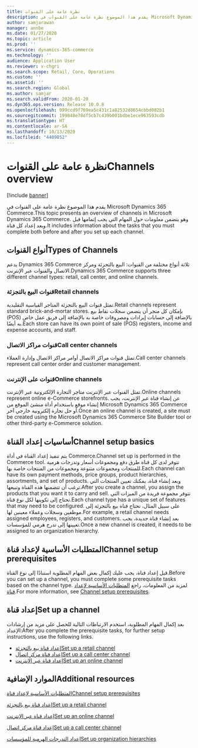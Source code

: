 ```yaml
---
title: نظرة عامة على القنوات
description: يقدم هذا الموضوع نظرة عامة على القنوات في Microsoft Dynamics 365 Commerce.
author: samjarawan
manager: annbe
ms.date: 01/27/2020
ms.topic: article
ms.prod: ''
ms.service: dynamics-365-commerce
ms.technology: ''
audience: Application User
ms.reviewer: v-chgri
ms.search.scope: Retail, Core, Operations
ms.custom: ''
ms.assetid: ''
ms.search.region: Global
ms.author: samjar
ms.search.validFrom: 2020-01-20
ms.dyn365.ops.version: Release 10.0.8
ms.openlocfilehash: 099ccd9f769ea5c431c1a82532d8654cbbd082b1
ms.sourcegitcommit: 199848e78df5cb7c439b001bdbe1ece963593cdb
ms.translationtype: HT
ms.contentlocale: ar-SA
ms.lasthandoff: 10/13/2020
ms.locfileid: "4409852"
---
```

# <a name="channels-overview"></a><span data-ttu-id="f7b85-103">نظرة عامة على القنوات</span><span class="sxs-lookup"><span data-stu-id="f7b85-103">Channels overview</span></span>


[!include [banner](includes/banner.md)]

<span data-ttu-id="f7b85-104">يقدم هذا الموضوع نظرة عامة على القنوات في Microsoft Dynamics 365 Commerce.</span><span class="sxs-lookup"><span data-stu-id="f7b85-104">This topic presents an overview of channels in Microsoft Dynamics 365 Commerce.</span></span> <span data-ttu-id="f7b85-105">وهو يتضمن معلومات حول المهام التي يجب إتمامها قبل وبعد إعداد كل قناة.</span><span class="sxs-lookup"><span data-stu-id="f7b85-105">It includes information about the tasks that you must complete both before and after you set up each channel.</span></span>

## <a name="types-of-channels"></a><span data-ttu-id="f7b85-106">أنواع القنوات</span><span class="sxs-lookup"><span data-stu-id="f7b85-106">Types of Channels</span></span>

<span data-ttu-id="f7b85-107">يدعم Dynamics 365 Commerce ثلاثة أنواع مختلفة من القنوات: البيع بالتجزئة ومركز الاتصال والقنوات عبر الإنترنت.</span><span class="sxs-lookup"><span data-stu-id="f7b85-107">Dynamics 365 Commerce supports three different channel types: retail, call center, and online channels.</span></span>

### <a name="retail-channels"></a><span data-ttu-id="f7b85-108">قنوات البيع بالتجزئة</span><span class="sxs-lookup"><span data-stu-id="f7b85-108">Retail channels</span></span>

<span data-ttu-id="f7b85-109">تمثل قنوات البيع بالتجزئة المتاجر القياسية التقليدية.</span><span class="sxs-lookup"><span data-stu-id="f7b85-109">Retail channels represent standard brick-and-mortar stores.</span></span> <span data-ttu-id="f7b85-110">بإمكان كل متجر أن يتضمن سجلات نقاط بيع (POS) بالإضافة إلى حسابات إيرادات ومصروفات خاصة به بالإضافة إلى فريق عمل خاص به أيضًا.</span><span class="sxs-lookup"><span data-stu-id="f7b85-110">Each store can have its own point of sale (POS) registers, income and expense accounts, and staff.</span></span> 

### <a name="call-center-channels"></a><span data-ttu-id="f7b85-111">قنوات مراكز الاتصال</span><span class="sxs-lookup"><span data-stu-id="f7b85-111">Call center channels</span></span>

<span data-ttu-id="f7b85-112">تمثل قنوات مراكز الاتصال أوامر مراكز الاتصال وإدارة العملاء.</span><span class="sxs-lookup"><span data-stu-id="f7b85-112">Call center channels represent call center order and customer management.</span></span>

### <a name="online-channels"></a><span data-ttu-id="f7b85-113">قنوات على الإنترنت</span><span class="sxs-lookup"><span data-stu-id="f7b85-113">Online channels</span></span>

<span data-ttu-id="f7b85-114">تمثل القنوات عبر الإنترنت متاجر التجارة الإلكترونية عبر الإنترنت.</span><span class="sxs-lookup"><span data-stu-id="f7b85-114">Online channels represent online e-Commerce storefronts.</span></span> <span data-ttu-id="f7b85-115">عن إنشاء قناة عبر الإنترنت، يجب إنشاء موقع باستخدام أداة منشئ الموقع من Microsoft Dynamics 365 Commerce أو حل تجارة إلكترونية خارجي آخر.</span><span class="sxs-lookup"><span data-stu-id="f7b85-115">Once an online channel is created, a site must be created using the Microsoft Dynamics 365 Commerce Site Builder tool or other third-party e-Commerce solution.</span></span>

## <a name="channel-setup-basics"></a><span data-ttu-id="f7b85-116">أساسيات إعداد القناة</span><span class="sxs-lookup"><span data-stu-id="f7b85-116">Channel setup basics</span></span>

<span data-ttu-id="f7b85-117">يتم تنفيذ إعداد القناة في أداة Commerce.</span><span class="sxs-lookup"><span data-stu-id="f7b85-117">Channel set up is performed in the Commerce tool.</span></span> <span data-ttu-id="f7b85-118">تتوفر لدى كل قناة طرق دفع ومجموعات أسعار وتدرجات هرمية للمنتجات ومجموعات متنوعة ومجموعات من المنتجات خاصة بها.</span><span class="sxs-lookup"><span data-stu-id="f7b85-118">Each channel can have its own payment methods, price groups, product hierarchies, assortments, and set of products.</span></span> <span data-ttu-id="f7b85-119">وبعد إنشاء قناة، يمكنك تعيين المنتجات التي ترغب أن تتضمنها هذه القناة وتبيعها.</span><span class="sxs-lookup"><span data-stu-id="f7b85-119">After you create a channel, you assign the products that you want it to carry and sell.</span></span> <span data-ttu-id="f7b85-120">تتوفر مجموعة فريدة من الميزات التي تحتاج إلى تكوينها لكل نوع قناة.</span><span class="sxs-lookup"><span data-stu-id="f7b85-120">Each channel type has a unique set of features that may need to be configured.</span></span> <span data-ttu-id="f7b85-121">على سبيل المثال، تحتاج قناة بيع بالتجزئة إلى موظفين وسجلات وعملاء معينين لها.</span><span class="sxs-lookup"><span data-stu-id="f7b85-121">For example, a retail channel needs assigned employees, registers, and customers.</span></span> <span data-ttu-id="f7b85-122">بعد إنشاء قناة جديدة، يجب تعيينها إلى تدرج هرمي للمؤسسات.</span><span class="sxs-lookup"><span data-stu-id="f7b85-122">Once a new channel is created, it needs to be assigned to an organization hierarchy.</span></span>

## <a name="channel-setup-prerequisites"></a><span data-ttu-id="f7b85-123">المتطلبات الأساسية‬ لإعداد قناة</span><span class="sxs-lookup"><span data-stu-id="f7b85-123">Channel setup prerequisites</span></span>

<span data-ttu-id="f7b85-124">قبل إعداد قناة، يجب عليك إكمال بعض المهام المطلوبة استنادًا إلى نوع القناة.</span><span class="sxs-lookup"><span data-stu-id="f7b85-124">Before you can set up a channel, you must complete some prerequisite tasks based on the channel type.</span></span> <span data-ttu-id="f7b85-125">لمزيد من المعلومات، راجع [المتطلبات الأساسية‬ لإعداد قناة‬](channels-prerequisites.md).</span><span class="sxs-lookup"><span data-stu-id="f7b85-125">For more information, see [Channel setup prerequisites](channels-prerequisites.md).</span></span>

## <a name="set-up-a-channel"></a><span data-ttu-id="f7b85-126">إعداد قناة</span><span class="sxs-lookup"><span data-stu-id="f7b85-126">Set up a channel</span></span>

<span data-ttu-id="f7b85-127">بعد إكمال المهام المطلوبة، استخدم الارتباطات التالية للحصل على مزيد من إرشادات الإعداد:</span><span class="sxs-lookup"><span data-stu-id="f7b85-127">After you complete the prerequisite tasks, for further setup instructions, use the following links.</span></span>

- [<span data-ttu-id="f7b85-128">إعداد قناة بيع بالتجزئة</span><span class="sxs-lookup"><span data-stu-id="f7b85-128">Set up a retail channel</span></span>](channel-setup-retail.md)
- [<span data-ttu-id="f7b85-129">إعداد قناة مركز اتصال</span><span class="sxs-lookup"><span data-stu-id="f7b85-129">Set up a call center channel</span></span>](channel-setup-callcenter.md)
- [<span data-ttu-id="f7b85-130">إعداد قناة عبر الإنترنت</span><span class="sxs-lookup"><span data-stu-id="f7b85-130">Set up an online channel</span></span>](channel-setup-online.md)

<!--
## Post-channel configuration

After you create a channel, you may need to complete some of the below tasks:

- [Add channel to an organizational hierarchy](add-channel-org-hierarchy.md)
- Set up fulfillment groups. (LINK TBD)
- Configure the POS registers for the store. (LINK TBD)
- Assign product assortments to the store. (LINK TBD)
- Process assortments to generate the list of products that are included in the assortment and to make the products available in the retail store. (LINK TBD)
- Send data such as number sequences, hardware profiles, and POS screen layouts to the Retail POS registers.(LINK TBD)
- Publish the retail store to send store data to Retail POS. (LINK TBD)
- Run the jobs to send the store data to Retail POS. (LINK TBD)
-->

## <a name="additional-resources"></a><span data-ttu-id="f7b85-131">الموارد الإضافية</span><span class="sxs-lookup"><span data-stu-id="f7b85-131">Additional resources</span></span>

[<span data-ttu-id="f7b85-132">المتطلبات الأساسية‬ لإعداد قناة</span><span class="sxs-lookup"><span data-stu-id="f7b85-132">Channel setup prerequisites</span></span>](channels-prerequisites.md)

[<span data-ttu-id="f7b85-133">إعداد قناة بيع بالتجزئة</span><span class="sxs-lookup"><span data-stu-id="f7b85-133">Set up a retail channel</span></span>](channel-setup-retail.md)
    
[<span data-ttu-id="f7b85-134">إعداد قناة عبر الإنترنت</span><span class="sxs-lookup"><span data-stu-id="f7b85-134">Set up an online channel</span></span>](channel-setup-online.md)

[<span data-ttu-id="f7b85-135">إعداد قناة مركز اتصال</span><span class="sxs-lookup"><span data-stu-id="f7b85-135">Set up a call center channel</span></span>](channel-setup-callcenter.md)

[<span data-ttu-id="f7b85-136">إعداد التدرجات الهرمية للمؤسسات</span><span class="sxs-lookup"><span data-stu-id="f7b85-136">Set up organization hierarchies</span></span>](channels-org-hierarchies.md)

